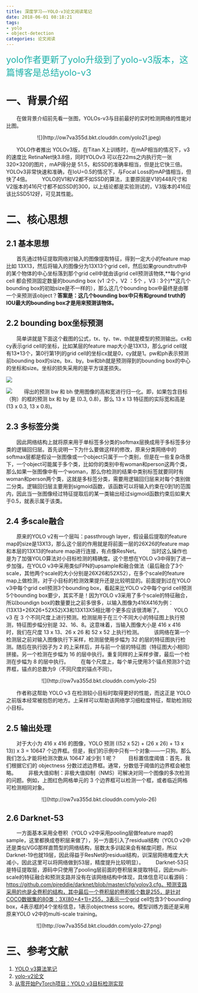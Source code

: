 ```yaml
---
title: 深度学习——YOLO-v3论文阅读笔记
date: 2018-06-01 08:18:21
tags:
- yolo
- object-detection
categories: 论文阅读
---
```

<font size="5" color="lightseagreen"> yolo作者更新了yolo升级到了yolo-v3版本，这篇博客是总结yolo-v3
 </font>
<!--more-->

# 一、背景介绍

　　在做背景介绍前先看一张图，YOLOs-v3与目前最好的实时检测网络的性能对比图。

<div align=center>
![](http://ow7va355d.bkt.clouddn.com/yolo21.jpeg)
</div>

　　YOLO作者推出 YOLOv3版，在Titan X上训练时，在mAP相当的情况下，v3的速度比 RetinaNet快3.8倍，同时YOLOv3 可以在22ms之内执行完一张320×320的图片，mAP得分是 51.5，和SSD的准确率相当，但是比它快三倍。YOLOv3非常快速和准确，在IoU=0.5的情况下，与Focal Loss的mAP值相当，但快了4倍。
　　YOLO的V1和V2都不如SSD的算法，主要原因是V1的448尺寸和V2版本的416尺寸都不如SSD的300，以上结论都是实验测试的，V3版本的416应该比SSD512好，可见其性能。
  
  
# 二、核心思想

## 2.1 基本思想

　　首先通过特征提取网络对输入的图像提取特征，得到一定大小的feature map 比如 13X13，然后将输入的图像分为13X13个grid cell，然后如果groundtruth中的某个物体的中心坐标落到那个grid cell中就由该grid cell预测该物体,**每个grid cell 都会预测固定数量的bounding box (v1 :2个，V2 ：5个 ，V3 : 3个)**这几个bounding box的初始size是不一样的），那么这几个bounding box中最终是由哪一个来预测该object？**答案是：这几个bounding box中只有和ground truth的IOU最大的bounding box才是用来预测该物体。**


## 2.2 bounding box坐标预测

　　简单讲就是下面这个截图的公式，tx、ty、tw、th就是模型的预测输出。cx和cy表示grid cell的坐标，比如某层的feature map大小是13X13，那么grid cell就有13*13个，第0行第1列的grid cell的坐标cx就是0，cy就是1。pw和ph表示预测前bounding box的size。bx、by。bw和bh就是预测得到的bounding box的中心的坐标和size。坐标的损失采用的是平方误差损失。 

![](http://ow7va355d.bkt.clouddn.com/yolo%20-22.jpeg)

![](http://ow7va355d.bkt.clouddn.com/162f2b2f82d0e5cb)
　　得出的预测 bw 和 bh 使用图像的高和宽进行归一化。即，如果包含目标（狗）的框的预测 bx 和 by 是 (0.3, 0.8)，那么 13 x 13 特征图的实际宽和高是 (13 x 0.3, 13 x 0.8)。

## 2.3 多标签分类

　　因此网络结构上就将原来用于单标签多分类的softmax层换成用于多标签多分类的逻辑回归层。首先说明一下为什么要做这样的修改，原来分类网络中的softmax层都是假设一张图像或一个object只属于一个类别，但是在一些复杂场景下，一个object可能属于多个类，比如你的类别中有woman和person这两个类，那么如果一张图像中有一个woman，那么你检测的结果中类别标签就要同时有woman和person两个类，这就是多标签分类，需要用逻辑回归层来对每个类别做二分类。逻辑回归层主要用到sigmoid函数，该函数可以将输入约束在0到1的范围内，因此当一张图像经过特征提取后的某一类输出经过sigmoid函数约束后如果大于0.5，就表示属于该类。

## 2.4 多scale融合

　　原来的YOLO v2有一个层叫：passthrough layer，假设最后提取的feature map的size是13X13，那么这个层的作用就是将前面一层的26X26的feature map和本层的13X13的feature map进行连接，有点像ResNet。
　　当时这么操作也是为了加强YOLO算法对小目标检测的精确度。这个思想在YOLO v3中得到了进一步加强，在YOLO v3中采用类似FPN的upsample和融合做法（最后融合了3个scale，其他两个scale的大小分别是26X26和52X52），在多个scale的feature map上做检测，对于小目标的检测效果提升还是比较明显的。前面提到过在YOLO v3中每个grid cell预测3个bounding box，看起来比YOLO v2中每个grid cell预测5个bounding box要少，其实不是！因为YOLO v3采用了多个scale的特征融合，所以boundign box的数量要比之前多很多，以输入图像为416X416为例：(13X13+26X26+52X52)X3和13X13X5相比哪个更多应该很清晰了。
　　YOLO v3 在 3 个不同尺度上进行预测。检测层用于在三个不同大小的特征图上执行预测，特征图步幅分别是 32、16、8。这意味着，当输入图像大小是 416 x 416 时，我们在尺度 13 x 13、26 x 26 和 52 x 52 上执行检测。
　　该网络在第一个检测层之前对输入图像执行下采样，检测层使用步幅为 32 的层的特征图执行检测。随后在执行因子为 2 的上采样后，并与前一个层的特征图（特征图大小相同）拼接。另一个检测在步幅为 16 的层中执行。重复同样的上采样步骤，最后一个检测在步幅为 8 的层中执行。
　　在每个尺度上，每个单元使用3个锚点预测3个边界框，锚点的总数为9（不同尺度的锚点不同）。
<div align=center>  
![](http://ow7va355d.bkt.clouddn.com/yolo-25)
</div>
   
　　作者称这帮助 YOLO v3 在检测较小目标时取得更好的性能，而这正是 YOLO 之前版本经常被抱怨的地方。上采样可以帮助该网络学习细粒度特征，帮助检测较小目标。　

## 2.5 输出处理

　　对于大小为 416 x 416 的图像，YOLO 预测 ((52 x 52) + (26 x 26) + 13 x 13)) x 3 = 10647 个边界框。但是，我们的示例中只有一个对象——一只狗。那么我们怎么才能将检测次数从 10647 减少到 1 呢？
　　目标置信度阈值：首先，我们根据它们的 objectness 分数过滤边界框。通常，分数低于阈值的边界框会被忽略。
　　非极大值抑制：非极大值抑制（NMS）可解决对同一个图像的多次检测的问题。例如，上图红色网格单元的 3 个边界框可以检测一个框，或者临近网格可检测相同对象。
<div align=center>  
![](http://ow7va355d.bkt.clouddn.com/yolo-26)
</div>


## 2.6 Darknet-53
　　一方面基本采用全卷积（YOLO v2中采用pooling层做feature map的sample，这里都换成卷积层来做了），另一方面引入了residual结构（YOLO v2中还是类似VGG那样直筒型的网络结构，层数太多训起来会有梯度问题，所以Darknet-19也就19层，因此得益于ResNet的residual结构，训深层网络难度大大减小，因此这里可以将网络做到53层，精度提升比较明显）。
　　Darknet-53只是特征提取层，源码中只使用了pooling层前面的卷积层来提取特征，因此multi-scale的特征融合和预测支路并没有在该网络结构中体现，具体信息可以看源码：https://github.com/pjreddie/darknet/blob/master/cfg/yolov3.cfg。预测支路采用的也是全卷积的结构，其中最后一个卷积层的卷积核个数是255，是针对COCO数据集的80类：3X(80+4+1)=255，3表示一个grid cell包含3个bounding box，4表示框的4个坐标信息，1表示objectness score。模型训练方面还是采用原来YOLO v2中的multi-scale training。

<div align=center>  
![](http://ow7va355d.bkt.clouddn.com/yolo-27.png)
</div>

# 三、参考文献

1. [YOLO v3算法笔记](https://blog.csdn.net/u014380165/article/details/80202337)
2. [yolo-v2论文](https://pjreddie.com/media/files/papers/YOLOv3.pdf)
3. [从零开始PyTorch项目：YOLO v3目标检测实现](https://juejin.im/entry/5adddff86fb9a07aa0479e9f)











